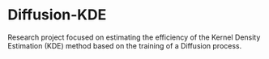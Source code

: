 # Diffusion-KDE
Research project focused on estimating the efficiency of the Kernel Density Estimation (KDE) method based on the training of a Diffusion process.
